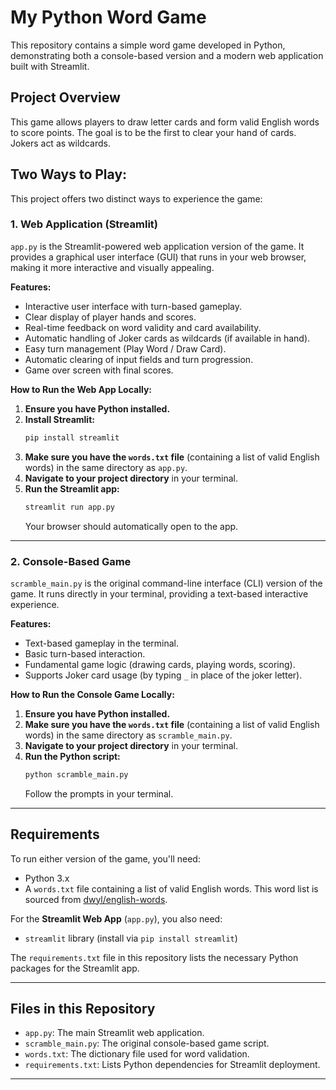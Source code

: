 # My Python Word Game

This repository contains a simple word game developed in Python, demonstrating both a console-based version and a modern web application built with Streamlit.

## Project Overview

This game allows players to draw letter cards and form valid English words to score points. The goal is to be the first to clear your hand of cards. Jokers act as wildcards.

## Two Ways to Play:

This project offers two distinct ways to experience the game:

### 1. Web Application (Streamlit)

`app.py` is the Streamlit-powered web application version of the game. It provides a graphical user interface (GUI) that runs in your web browser, making it more interactive and visually appealing.

**Features:**
* Interactive user interface with turn-based gameplay.
* Clear display of player hands and scores.
* Real-time feedback on word validity and card availability.
* Automatic handling of Joker cards as wildcards (if available in hand).
* Easy turn management (Play Word / Draw Card).
* Automatic clearing of input fields and turn progression.
* Game over screen with final scores.

**How to Run the Web App Locally:**

1.  **Ensure you have Python installed.**
2.  **Install Streamlit:**
    ```bash
    pip install streamlit
    ```
3.  **Make sure you have the `words.txt` file** (containing a list of valid English words) in the same directory as `app.py`.
4.  **Navigate to your project directory** in your terminal.
5.  **Run the Streamlit app:**
    ```bash
    streamlit run app.py
    ```
    Your browser should automatically open to the app.

---

### 2. Console-Based Game

`scramble_main.py` is the original command-line interface (CLI) version of the game. It runs directly in your terminal, providing a text-based interactive experience.

**Features:**
* Text-based gameplay in the terminal.
* Basic turn-based interaction.
* Fundamental game logic (drawing cards, playing words, scoring).
* Supports Joker card usage (by typing `_` in place of the joker letter).

**How to Run the Console Game Locally:**

1.  **Ensure you have Python installed.**
2.  **Make sure you have the `words.txt` file** (containing a list of valid English words) in the same directory as `scramble_main.py`.
3.  **Navigate to your project directory** in your terminal.
4.  **Run the Python script:**
    ```bash
    python scramble_main.py
    ```
    Follow the prompts in your terminal.

---

## Requirements

To run either version of the game, you'll need:

* Python 3.x
* A `words.txt` file containing a list of valid English words. This word list is sourced from [dwyl/english-words](https://github.com/dwyl/english-words/blob/master/words.txt).

For the **Streamlit Web App** (`app.py`), you also need:

* `streamlit` library (install via `pip install streamlit`)

The `requirements.txt` file in this repository lists the necessary Python packages for the Streamlit app.

---

## Files in this Repository

* `app.py`: The main Streamlit web application.
* `scramble_main.py`: The original console-based game script.
* `words.txt`: The dictionary file used for word validation.
* `requirements.txt`: Lists Python dependencies for Streamlit deployment.

---